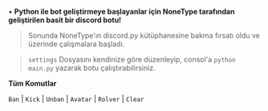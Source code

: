 • **Python ile bot geliştirmeye başlayanlar için NoneType tarafından geliştirilen basit bir discord botu!**

> Sonunda NoneType'ın discord.py kütüphanesine bakma fırsatı oldu ve üzerinde çalışmalara başladı.

> `settings` Dosyasını kendinize göre düzenleyip, consol'a `python main.py` yazarak botu çalıştırabilirsiniz.

**Tüm Komutlar**

`Ban` | `Kick` | `Unban` | `Avatar` | `Rolver` | `Clear`
